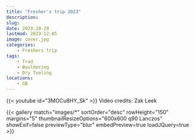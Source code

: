 ```yaml
---
title: "Fresher's trip 2023"
description: 
slug: 
date: 2023-10-20
lastmod: 2023-12-05
image: cover.jpg
categories:
    - Freshers trip
tags:
    - Trad
    - Bouldering
    - Dry Tooling
locations:
    - GB
---
```



{{< youtube id="3MOCu8HY_Sk" >}}
Video credits: Zak Leek

{{< gallery match="images/*" sortOrder="desc" rowHeight="150" margins="5" thumbnailResizeOptions="600x600 q90 Lanczos" showExif=false previewType="blur" embedPreview=true loadJQuery=true >}}


